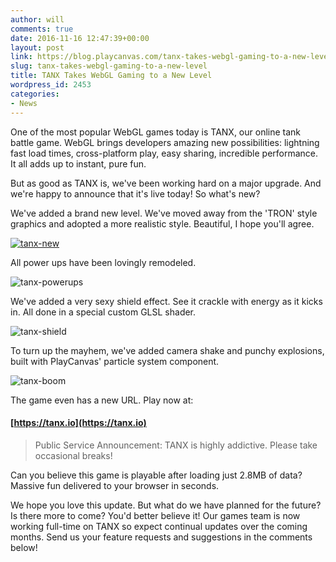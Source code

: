 ```yaml
---
author: will
comments: true
date: 2016-11-16 12:47:39+00:00
layout: post
link: https://blog.playcanvas.com/tanx-takes-webgl-gaming-to-a-new-level/
slug: tanx-takes-webgl-gaming-to-a-new-level
title: TANX Takes WebGL Gaming to a New Level
wordpress_id: 2453
categories:
- News
---
```


One of the most popular WebGL games today is TANX, our online tank battle game. WebGL brings developers amazing new possibilities: lightning fast load times, cross-platform play, easy sharing, incredible performance. It all adds up to instant, pure fun.

But as good as TANX is, we've been working hard on a major upgrade. And we're happy to announce that it's live today! So what's new?

We've added a brand new level. We've moved away from the 'TRON' style graphics and adopted a more realistic style. Beautiful, I hope you'll agree.

[![tanx-new](https://blog.playcanvas.com/wp-content/uploads/2016/11/tanx-new-1024x575.jpg)](https://blog.playcanvas.com/wp-content/uploads/2016/11/tanx-new.jpg)

All power ups have been lovingly remodeled.

![tanx-powerups](https://blog.playcanvas.com/wp-content/uploads/2016/11/tanx-powerups.jpg)

We've added a very sexy shield effect. See it crackle with energy as it kicks in. All done in a special custom GLSL shader.

![tanx-shield](https://blog.playcanvas.com/wp-content/uploads/2016/11/tanx-shield.gif)

To turn up the mayhem, we've added camera shake and punchy explosions, built with PlayCanvas' particle system component.

![tanx-boom](https://blog.playcanvas.com/wp-content/uploads/2016/11/tanx-boom.gif)



The game even has a new URL. Play now at:


#### [https://tanx.io](https://tanx.io)




<blockquote>Public Service Announcement: TANX is highly addictive. Please take occasional breaks!</blockquote>


Can you believe this game is playable after loading just 2.8MB of data? Massive fun delivered to your browser in seconds.

We hope you love this update. But what do we have planned for the future? Is there more to come? You'd better believe it! Our games team is now working full-time on TANX so expect continual updates over the coming months. Send us your feature requests and suggestions in the comments below!
